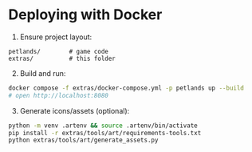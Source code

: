# Deploying with Docker
1) Ensure project layout:
```
petlands/        # game code
extras/          # this folder
```
2) Build and run:
```bash
docker compose -f extras/docker-compose.yml -p petlands up --build
# open http://localhost:8080
```
3) Generate icons/assets (optional):
```bash
python -m venv .artenv && source .artenv/bin/activate
pip install -r extras/tools/art/requirements-tools.txt
python extras/tools/art/generate_assets.py
```
